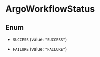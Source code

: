 

# ArgoWorkflowStatus

## Enum


* `SUCCESS` (value: `"SUCCESS"`)

* `FAILURE` (value: `"FAILURE"`)




